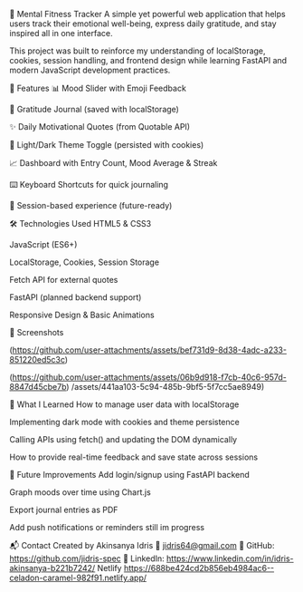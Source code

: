 🧠 Mental Fitness Tracker
A simple yet powerful web application that helps users track their emotional well-being, express daily gratitude, and stay inspired all in one interface.

This project was built to reinforce my understanding of localStorage, cookies, session handling, and frontend design while learning FastAPI and modern JavaScript development practices.

🌟 Features
📊 Mood Slider with Emoji Feedback

🙏 Gratitude Journal (saved with localStorage)

✨ Daily Motivational Quotes (from Quotable API)

🌙 Light/Dark Theme Toggle (persisted with cookies)

📈 Dashboard with Entry Count, Mood Average & Streak

⌨️ Keyboard Shortcuts for quick journaling

🔐 Session-based experience (future-ready)

🛠 Technologies Used
HTML5 & CSS3

JavaScript (ES6+)

LocalStorage, Cookies, Session Storage

Fetch API for external quotes

FastAPI (planned backend support)

Responsive Design & Basic Animations

📸 Screenshots


(https://github.com/user-attachments/assets/bef731d9-8d38-4adc-a233-851220ed5c3c)

(https://github.com/user-attachments/assets/06b9d918-f7cb-40c6-957d-8847d45cbe7b)
/assets/441aa103-5c94-485b-9bf5-5f7cc5ae8949)


🧪 What I Learned
How to manage user data with localStorage

Implementing dark mode with cookies and theme persistence

Calling APIs using fetch() and updating the DOM dynamically

How to provide real-time feedback and save state across sessions

📌 Future Improvements
Add login/signup using FastAPI backend

Graph moods over time using Chart.js

Export journal entries as PDF

Add push notifications or reminders still im progress

📬 Contact
Created by Akinsanya Idris
📧 jidris64@gmail.com
🔗 GitHub: https://github.com/jidris-spec
🔗 LinkedIn: https://www.linkedin.com/in/idris-akinsanya-b221b7242/
Netlify
https://688be424cd2b856eb4984ac6--celadon-caramel-982f91.netlify.app/

